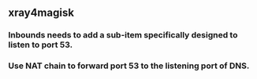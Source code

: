 ## xray4magisk
### Inbounds needs to add a sub-item specifically designed to listen to port 53.
### Use NAT chain to forward port 53 to the listening port of DNS.
